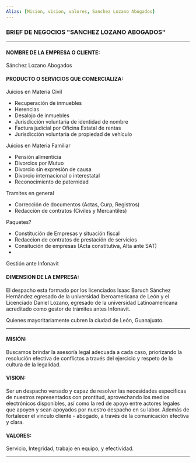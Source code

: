 ```yaml
---
Alias: [Mision, vision, valores, Sanchez Lozano Abogados]
---
```


### BRIEF DE NEGOCIOS "SANCHEZ LOZANO ABOGADOS"
---

#### NOMBRE DE LA EMPRESA O CLIENTE:
Sánchez Lozano Abogados

#### PRODUCTO O SERVICIOS QUE COMERCIALIZA:

Juicios en Materia Civil
+ Recuperación de inmuebles
+ Herencias
+ Desalojo de inmuebles
+ Jurisdicción voluntaria de identidad de nombre
+ Factura judicial por Oficina Estatal de rentas
+ Jurisdicción voluntaria de propiedad de vehículo

Juicios en Materia Familiar
+ Pensión alimenticia
+ Divorcios por Mutuo
+ Divorcio sin expresión de causa
+ Divorcio internacional o interestatal
+ Reconocimiento de paternidad

Tramites en general
+ Corrección de documentos (Actas, Curp, Registros)
+ Redacción de contratos (Civiles y Mercantiles)

Paquetes?
+ Constitución de Empresas y situación fiscal
+ Redaccion de contratos de prestación de servicios
+ Consitución de empresas (Acta constitutiva, Alta ante SAT)
+ 

Gestión ante Infonavit



#### DIMENSION DE LA EMPRESA:

El despacho esta formado por los licenciados Isaac Baruch Sánchez Hernández egresado de la universidad Iberoamericana de León y el Licenciado Daniel Lozano, egresado de la universidad Latinoamericana acreditado como gestor de trámites antes Infonavit.

Quienes mayoritariamente cubren la ciudad de León, Guanajuato.

---

#### MISIÓN:

Buscamos brindar la asesoría legal adecuada a cada caso, priorizando la resolución efectiva de conflictos a través del ejercicio y respeto de la cultura de la legalidad.

#### VISION:

Ser un despacho versado y capaz de resolver las necesidades especificas de nuestros representados con prontitud, aprovechando los medios electrónicos disponibles, así como la red de apoyo entre actores legales que apoyen y sean apoyados por nuestro despacho en su labor. Además de fortalecer el vinculo cliente - abogado, a través de la comunicación efectiva y clara.

#### VALORES:

Servicio, Integridad, trabajo en equipo, y efectividad.

---